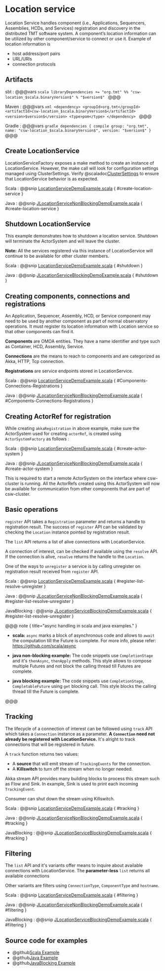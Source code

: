 # Location service

Location Service handles component (i.e., Applications, Sequencers, Assemblies, HCDs, and Services) registration and discovery in the distributed TMT software system. A component’s location information can be utilized by other component/service to connect or use it. Example of location information is
 
* host address/port pairs
* URL/URIs
* connection protocols

## Artifacts

sbt
:   @@@vars
    ```scala
    libraryDependencies += "org.tmt" %% "csw-location_$scala.binaryVersion$" % "$version$"
    ```
    @@@

Maven
:   @@@vars
    ```xml
    <dependency>
     <groupId>org.tmt</groupId>
     <artifactId>csw-location_$scala.binaryVersion$</artifactId>
     <version>$version$</version>
     <type>pom</type>
    </dependency>
    ```
    @@@

Gradle
:   @@@vars
    ```gradle
    dependencies {
      compile group: "org.tmt", name: "csw-location_$scala.binaryVersion$", version: "$version$"
    }
    ```
    @@@

## Create LocationService

LocationServiceFactory exposes a make method to create an instance of LocationService. However, the make call will look for configuration settings managed using ClusterSettings. Verify @scaladoc[ClusterSettings](csw/services/location/commons/ClusterSettings) to ensure that LocationService behavior is as expected.

Scala
:   @@snip [LocationServiceDemoExample.scala](../../../csw-location/src/test/scala/csw/services/location/scaladsl/demo/LocationServiceDemoExample.scala) { #create-location-service }

Java
:   @@snip [JLocationServiceNonBlockingDemoExample.scala](../../../csw-location/src/test/java/csw/services/location/javadsl/demo/JLocationServiceNonBlockingDemoExample.java) { #create-location-service }


## Shutdown LocationService

This example demonstrates how to shutdown a location service. Shutdown will terminate the ActorSystem and will leave the cluster.  

**Note:** All the services registered via this instance of LocationService will continue to be available for other cluster members. 

Scala
:   @@snip [LocationServiceDemoExample.scala](../../../csw-location/src/test/scala/csw/services/location/scaladsl/demo/LocationServiceDemoExample.scala) { #shutdown }

Java
:   @@snip [JLocationServiceBlockingDemoExample.scala](../../../csw-location/src/test/java/csw/services/location/javadsl/demo/JLocationServiceBlockingDemoExample.java) { #shutdown }

## Creating components, connections and registrations

An Application, Sequencer, Assembly, HCD, or Service component may need to be used by another component as part of normal observatory operations. It must register its location information with Location service so that other components can find it.

**Components** are OMOA entities. They have a name identifier and type such as Container, HCD, Assembly, Service.
   
**Connections** are the means to reach to components and are categorized as Akka, HTTP, Tcp connection.

**Registrations** are service endpoints stored in LocationService.

Scala
:   @@snip [LocationServiceDemoExample.scala](../../../csw-location/src/test/scala/csw/services/location/scaladsl/demo/LocationServiceDemoExample.scala) { #Components-Connections-Registrations }

Java
:   @@snip [JLocationServiceNonBlockingDemoExample.scala](../../../csw-location/src/test/java/csw/services/location/javadsl/demo/JLocationServiceNonBlockingDemoExample.java) { #Components-Connections-Registrations }

## Creating ActorRef for registration

While creating `akkaRegistration` in above example, make sure the ActorSystem used for creating `actorRef`,
 is created using `ActorSystemFactory` as follows :
 

Scala
:  @@snip [LocationServiceDemoExample.scala](../../../csw-location/src/test/scala/csw/services/location/scaladsl/demo/LocationServiceDemoExample.scala) { #create-actor-system }

Java
:  @@snip [JLocationServiceNonBlockingDemoExample.scala](../../../csw-location/src/test/java/csw/services/location/javadsl/demo/JLocationServiceNonBlockingDemoExample.java) { #create-actor-system }

This is required to start a remote ActorSystem on the interface where csw-cluster is running. All the ActorRefs created using this
ActorSystem will now be available for communication from other components that are part of csw-cluster.



## Basic operations

`register` API takes a `Registration` parameter and returns a handle to registration result. The success of `register` API can be validated by checking the `Location` instance pointed by registration result.

The `list` API returns a list of alive connections with LocationService.
  
A connection of interest, can be checked if available using the `resolve` API. If the connection is alive, `resolve` returns the handle to the `Location`.

One of the ways to `unregister` a service is by calling unregister on registration result received from `register` API.

Scala
:   @@snip [LocationServiceDemoExample.scala](../../../csw-location/src/test/scala/csw/services/location/scaladsl/demo/LocationServiceDemoExample.scala) { #register-list-resolve-unregister }

Java
:   @@snip [JLocationServiceNonBlockingDemoExample.scala](../../../csw-location/src/test/java/csw/services/location/javadsl/demo/JLocationServiceNonBlockingDemoExample.java) { #register-list-resolve-unregister }

JavaBlocking
:   @@snip [JLocationServiceBlockingDemoExample.scala](../../../csw-location/src/test/java/csw/services/location/javadsl/demo/JLocationServiceBlockingDemoExample.java) { #register-list-resolve-unregister }

@@@ note { title="async handling in scala and java examples." }

 * **scala:** `async` marks a block of asynchronous code and allows to `await` the computation till the Future is complete.
      For more info, please refer: https://github.com/scala/async
 
 * **java non-blocking example:** The code snippets use `CompletionStage` and it's `thenAsync`, `thenApply` methods. This style allows to compose multiple Futures and not block the calling thread till Futures are complete. 

 * **java blocking example:** The code snippets use `CompletionStage`, `CompletableFuture` using `get` blocking call. This style blocks the calling thread till the Future is complete.
    
@@@

## Tracking

The lifecycle of a connection of interest can be followed using `track` API which takes a `Connection` instance as a parameter. **A `Connection` need not already be registered with LocationService.** It's alright to track connections that will be registered in future. 

A `track` function returns two values:     
* A **source** that will emit stream of `TrackingEvents` for the connection.  
* A **Killswitch** to turn off the stream when no longer needed.  

Akka stream API provides many building blocks to process this stream such as Flow and Sink. In example, Sink is used to print each incoming `TrackingEvent`.

Consumer can shut down the stream using Killswitch.

Scala
:   @@snip [LocationServiceDemoExample.scala](../../../csw-location/src/test/scala/csw/services/location/scaladsl/demo/LocationServiceDemoExample.scala) { #tracking }

Java
:   @@snip [JLocationServiceNonBlockingDemoExample.scala](../../../csw-location/src/test/java/csw/services/location/javadsl/demo/JLocationServiceNonBlockingDemoExample.java) { #tracking }

JavaBlocking
:   @@snip [JLocationServiceBlockingDemoExample.scala](../../../csw-location/src/test/java/csw/services/location/javadsl/demo/JLocationServiceBlockingDemoExample.java) { #tracking }

## Filtering

The `list` API and it's variants offer means to inquire about available connections with LocationService. The **parameter-less** `list` returns all available connections

Other variants are filters using `ConnectionType`, `ComponentType` and `hostname`.
 
Scala
:   @@snip [LocationServiceDemoExample.scala](../../../csw-location/src/test/scala/csw/services/location/scaladsl/demo/LocationServiceDemoExample.scala) { #filtering }

Java
:   @@snip [JLocationServiceNonBlockingDemoExample.scala](../../../csw-location/src/test/java/csw/services/location/javadsl/demo/JLocationServiceNonBlockingDemoExample.java) { #filtering }

JavaBlocking
:   @@snip [JLocationServiceBlockingDemoExample.scala](../../../csw-location/src/test/java/csw/services/location/javadsl/demo/JLocationServiceBlockingDemoExample.java) { #filtering }

## Source code for examples

* @github[Scala Example](/csw-location/src/test/scala/csw/services/location/scaladsl/demo/LocationServiceDemoExample.scala)
* @github[Java Example](/csw-location/src/test/java/csw/services/location/javadsl/demo/JLocationServiceNonBlockingDemoExample.java)
* @github[JavaBlocking Example](/csw-location/src/test/java/csw/services/location/javadsl/demo/JLocationServiceBlockingDemoExample.java)